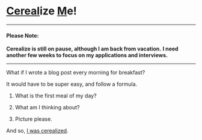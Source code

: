 # [Cereal](http://cerealize.me)ize [M](http://cerealize.me)e!

---

#### Please Note:
**Cerealize is still on pause, although I am back from vacation.**
**I need another few weeks to focus on my applications and interviews.**

---
What if I wrote a blog post every morning for breakfast?

It would have to be super easy, and follow a formula.

1. What is the first meal of my day?

2. What am I thinking about?

3. Picture please.

And so, [I was cerealized](http://cerealize.me).
